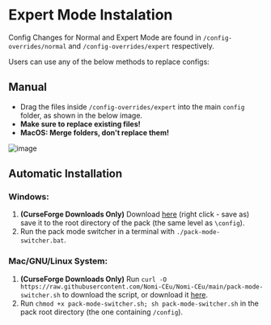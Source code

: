 # Expert Mode Instalation
Config Changes for Normal and Expert Mode are found in `/config-overrides/normal` and `/config-overrides/expert` respectively.

Users can use any of the below methods to replace configs:

## Manual
- Drag the files inside `/config-overrides/expert` into the main `config` folder, as shown in the below image.
- **Make sure to replace existing files!**
- **MacOS: Merge folders, don't replace them!**

![image](https://user-images.githubusercontent.com/61507029/168111281-65006a94-4b4d-4255-aca1-1f5039eec705.png)

## Automatic Installation
### Windows:
1. **(CurseForge Downloads Only)** Download [here](https://raw.githubusercontent.com/Nomi-CEu/Nomi-CEu/main/pack-mode-switcher.bat) (right click - save as) save it to the root directory of the pack (the same level as `\config`).
2. Run the pack mode switcher in a terminal with `./pack-mode-switcher.bat`.

### Mac/GNU/Linux System:
1. **(CurseForge Downloads Only)** Run `curl -O https://raw.githubusercontent.com/Nomi-CEu/Nomi-CEu/main/pack-mode-switcher.sh` to download the script, or download it [here](https://raw.githubusercontent.com/Nomi-CEu/Nomi-CEu/main/pack-mode-switcher.sh).
2. Run `chmod +x pack-mode-switcher.sh; sh pack-mode-switcher.sh` in the pack root directory (the one containing `/config`).
